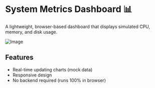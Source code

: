 # System Metrics Dashboard 📊

A lightweight, browser-based dashboard that displays simulated CPU, memory, and disk usage. 

![Image](https://github.com/user-attachments/assets/61b71470-4228-4e17-a0af-bfe71964c9a1)

## Features
- Real-time updating charts (mock data)
- Responsive design
- No backend required (runs 100% in browser)

